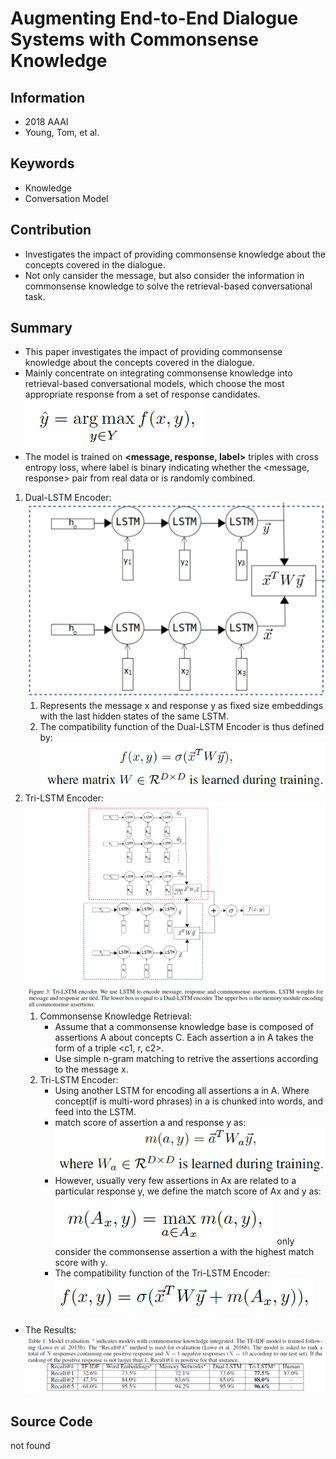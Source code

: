 # Augmenting End-to-End Dialogue Systems with Commonsense Knowledge
## Information
- 2018 AAAI
- Young, Tom, et al.

## Keywords
- Knowledge
- Conversation Model

## Contribution
- Investigates the impact of providing commonsense knowledge about the concepts covered in the dialogue.
- Not only cansider the message, but also consider the information in commonsense knowledge to solve the retrieval-based conversational task.

## Summary
- This paper investigates the impact of providing commonsense knowledge about the concepts covered in the dialogue. 
- Mainly concentrate on integrating commonsense knowledge into retrieval-based conversational models, which choose the most appropriate response from a set of response candidates.
	![Retrieval-based Conversational Models](pic/Augmenting_End-to-End_Dialogue_Systems_with_Commonsense_Knowledge_fig1.PNG)
- The model is trained on **<message, response, label>** triples with cross entropy loss, where label is binary indicating whether the  <message, response> pair from real data or is randomly combined. 

1. Dual-LSTM Encoder:
	![Dual-LSTM Encoder](pic/Augmenting_End-to-End_Dialogue_Systems_with_Commonsense_Knowledge_fig2.PNG)
	1. Represents the message x and response y as fixed size embeddings with the last hidden states of the same LSTM.
	2. The compatibility function of the Dual-LSTM Encoder is thus defined by:
		![The compatibility function of Dual-LSTM Encoder](pic/Augmenting_End-to-End_Dialogue_Systems_with_Commonsense_Knowledge_fig3.PNG)
2. Tri-LSTM Encoder:
	![Tri-LSTM Encoder](pic/Augmenting_End-to-End_Dialogue_Systems_with_Commonsense_Knowledge_fig4.PNG)
	1. Commonsense Knowledge Retrieval:
		- Assume that a commonsense knowledge base is composed of assertions A about concepts C. Each assertion a in A takes the form of a triple <c1, r, c2>.
		- Use simple n-gram matching to retrive the assertions according to the message x.
	2. Tri-LSTM Encoder:
		- Using another LSTM for encoding all assertions a in A. Where concept(if is multi-word phrases) in a is chunked into words, and feed into the LSTM.
		- match score of assertion a and response y as:
			![The match score of a&y](pic/Augmenting_End-to-End_Dialogue_Systems_with_Commonsense_Knowledge_fig5.PNG)
		- However, usually very few assertions in Ax are related to a particular response y, we define the match score of Ax and y as:
			![The match score of Ax&y](pic/Augmenting_End-to-End_Dialogue_Systems_with_Commonsense_Knowledge_fig6.PNG)
		only consider the commonsense assertion a with the highest match score with y.
		- The compatibility function of the Tri-LSTM Encoder:
			![The compatibility function of the Tri-LSTM Encoder](pic/Augmenting_End-to-End_Dialogue_Systems_with_Commonsense_Knowledge_fig7.PNG)
- The Results:
	![The Results](pic/Augmenting_End-to-End_Dialogue_Systems_with_Commonsense_Knowledge_fig8.PNG)

## Source Code
not found
